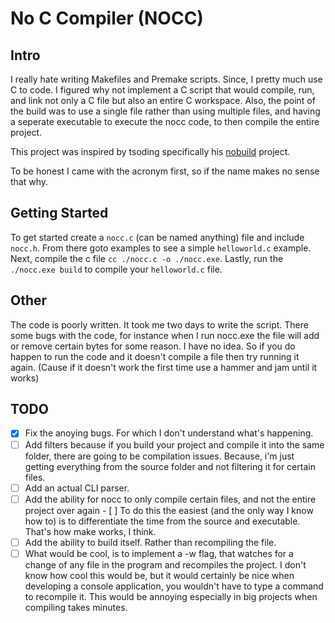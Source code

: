 # No C Compiler (NOCC) #

## Intro ##
I really hate writing Makefiles and Premake scripts. Since, I pretty much use C to code. I figured why not implement a C script that would compile, run, and link not only a C file but also an entire C workspace. Also, the point of the build was to use a single file rather than using multiple files, and having a seperate executable to execute the nocc code, to then compile the entire project.

This project was inspired by tsoding specifically his [nobuild](https://github.com/tsoding/nobuild) project.

To be honest I came with the acronym first, so if the name makes no sense that why.

## Getting Started ##
To get started create a `nocc.c` (can be named anything) file and include `nocc.h`. From there goto examples to see a simple `helloworld.c` example. Next, compile the c file `cc ./nocc.c -o ./nocc.exe`. Lastly, run the `./nocc.exe build` to compile your `helloworld.c` file.

## Other ##
The code is poorly written. It took me two days to write the script. There some bugs with the code, for instance when I run nocc.exe the file will add or remove certain bytes for some reason. I have no idea. So if you do happen to run the code and it doesn't compile a file then try running it again. (Cause if it doesn't work the first time use a hammer and jam until it works)

## TODO ##
* [x] Fix the anoying bugs. For which I don't understand what's happening.
* [ ] Add filters because if you build your project and compile it into the same folder, there are going to be compilation issues. Because, i'm just getting everything from the source folder and not filtering it for certain files.
* [ ] Add an actual CLI parser. 
* [ ] Add the ability for nocc to only compile certain files, and not the entire project over again
    *-* [ ] To do this the easiest (and the only way I know how to) is to differentiate the time from the source and executable. That's how make works, I think.
* [ ] Add the ability to build itself. Rather than recompiling the file.
* [ ] What would be cool, is to implement a -w flag, that watches for a change of any file in the program and recompiles the project. I don't know how cool this would be, but it would certainly be nice when developing a console application, you wouldn't have to type a command to recompile it. This would be annoying especially in big projects when compiling takes minutes.